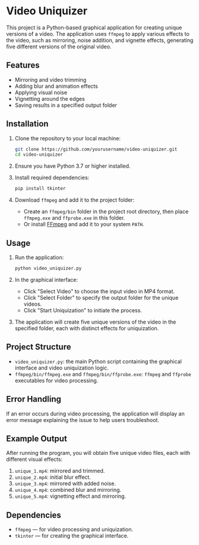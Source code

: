 # Video Uniquizer

This project is a Python-based graphical application for creating unique versions of a video. The application uses `ffmpeg` to apply various effects to the video, such as mirroring, noise addition, and vignette effects, generating five different versions of the original video.

## Features

- Mirroring and video trimming
- Adding blur and animation effects
- Applying visual noise
- Vignetting around the edges
- Saving results in a specified output folder

## Installation

1. Clone the repository to your local machine:
    ```bash
    git clone https://github.com/yourusername/video-uniquizer.git
    cd video-uniquizer
    ```

2. Ensure you have Python 3.7 or higher installed.

3. Install required dependencies:
    ```bash
    pip install tkinter
    ```

4. Download `ffmpeg` and add it to the project folder:
    - Create an `ffmpeg/bin` folder in the project root directory, then place `ffmpeg.exe` and `ffprobe.exe` in this folder.
    - Or install [FFmpeg](https://ffmpeg.org/download.html) and add it to your system `PATH`.

## Usage

1. Run the application:
    ```bash
    python video_uniquizer.py
    ```

2. In the graphical interface:
    - Click "Select Video" to choose the input video in MP4 format.
    - Click "Select Folder" to specify the output folder for the unique videos.
    - Click "Start Uniquization" to initiate the process.

3. The application will create five unique versions of the video in the specified folder, each with distinct effects for uniquization.

## Project Structure

- `video_uniquizer.py`: the main Python script containing the graphical interface and video uniquization logic.
- `ffmpeg/bin/ffmpeg.exe` and `ffmpeg/bin/ffprobe.exe`: `ffmpeg` and `ffprobe` executables for video processing.

## Error Handling

If an error occurs during video processing, the application will display an error message explaining the issue to help users troubleshoot.

## Example Output

After running the program, you will obtain five unique video files, each with different visual effects:

1. `unique_1.mp4`: mirrored and trimmed.
2. `unique_2.mp4`: initial blur effect.
3. `unique_3.mp4`: mirrored with added noise.
4. `unique_4.mp4`: combined blur and mirroring.
5. `unique_5.mp4`: vignetting effect and mirroring.

## Dependencies

- `ffmpeg` — for video processing and uniquization.
- `tkinter` — for creating the graphical interface.
